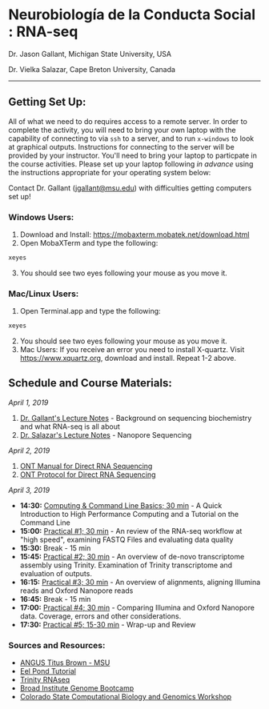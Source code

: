 # Neurobiología de la Conducta Social : RNA-seq
Dr. Jason Gallant, Michigan State University, USA

Dr. Vielka Salazar, Cape Breton University, Canada
****

## Getting Set Up:
All of what we need to do requires access to a remote server.  In order to complete the activity, you will need to bring your own laptop with the capability of connecting to via `ssh` to a server, and to run `x-windows` to look at graphical outputs.  Instructions for connecting to the server will be provided by your instructor.  You'll need to bring your laptop to particpate in the course activities.  Please set up your laptop following *in advance* using the instructions appropriate for your operating system below:

Contact Dr. Gallant (jgallant@msu.edu) with difficulties getting computers set up!

### Windows Users:
1. Download and Install:
https://mobaxterm.mobatek.net/download.html
2. Open MobaXTerm and type the following:
```bash
xeyes
```
3. You should see two eyes following your mouse as you move it.

### Mac/Linux Users:
1. Open Terminal.app and type the following:
```bash
xeyes
```
2. You should see two eyes following your mouse as you move it.
3. Mac Users: If you receive an error you need to install X-quartz.  Visit https://www.xquartz.org, download and install.  Repeat 1-2 above.

## Schedule and Course Materials:
*April 1, 2019*
1. [Dr. Gallant's Lecture Notes](introduction.md) - Background on sequencing biochemistry and what RNA-seq is all about
2. [Dr. Salazar's Lecture Notes]() - Nanopore Sequencing

*April 2, 2019*
1. [ONT Manual for Direct RNA Sequencing](direct-rna-sequencing-sqk-rna002-DRS_9080_v2_revB_22Nov2018.pdf)
2. [ONT Protocol for Direct RNA Sequencing](SQK-RNA002_protocol.pdf)

*April 3, 2019*

+ **14:30:** [Computing & Command Line Basics; 30 min](computing.md) - A Quick Introduction to High Performance Computing and a Tutorial on the Command Line
+ **15:00:** [Practical #1; 30 min](reads_and_qc.md) - An review of the RNA-seq workflow at "high speed", examining FASTQ Files and evaluating data quality
+ **15:30:**  Break - 15 min
+ **15:45:** [Practical #2; 30 min](transcriptome_assembly.md) - An overview of de-novo transcriptome assembly using Trinity.  Examination of Trinity transcriptome and evaluation of outputs.
+ **16:15:** [Practical #3; 30 min](read_alignment.md) - An overview of alignments, aligning Illumina reads and Oxford Nanopore reads
+ **16:45:** Break - 15 min
+ **17:00:** [Practical #4; 30 min](nanopore_vs_illumina.md) - Comparing Illumina and Oxford Nanopore data.  Coverage, errors and other considerations.
+ **17:30:** [Practical #5; 15-30 min](wrap-up.md) - Wrap-up and Review

### Sources and Resources:
+ [ANGUS Titus Brown - MSU](http://ged.msu.edu/angus/index.html)
+ [Eel Pond Tutorial](https://khmer-protocols.readthedocs.org/en/v0.8.4/mrnaseq/index.html)
+ [Trinity RNAseq](http://trinityrnaseq.sourceforge.net)
+ [Broad Institute Genome Bootcamp](http://www.broadinstitute.org/scientific-community/science/platforms/genome-sequencing/broadillumina-genome-analyzer-boot-camp)
+ [Colorado State Computational Biology and Genomics Workshop](https://dbsloan.github.io/TS2018/)
